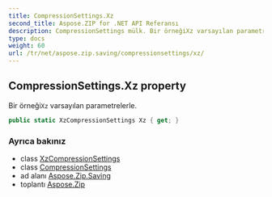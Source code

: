 ```yaml
---
title: CompressionSettings.Xz
second_title: Aspose.ZIP for .NET API Referansı
description: CompressionSettings mülk. Bir örneğiXz varsayılan parametrelerle.
type: docs
weight: 60
url: /tr/net/aspose.zip.saving/compressionsettings/xz/
---
```

## CompressionSettings.Xz property

Bir örneği`Xz` varsayılan parametrelerle.

```csharp
public static XzCompressionSettings Xz { get; }
```

### Ayrıca bakınız

* class [XzCompressionSettings](../../xzcompressionsettings/)
* class [CompressionSettings](../)
* ad alanı [Aspose.Zip.Saving](../../compressionsettings/)
* toplantı [Aspose.Zip](../../../)


